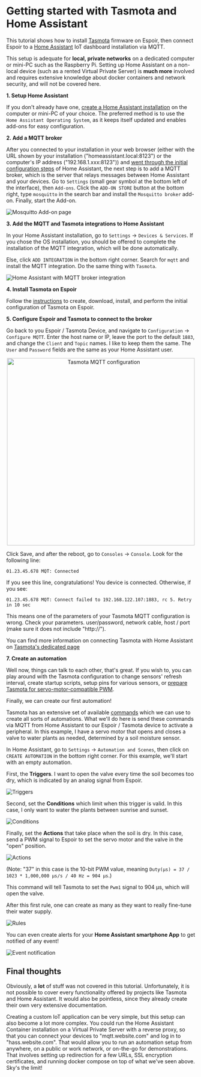# Getting started with Tasmota and Home Assistant

This tutorial shows how to install [Tasmota](https://tasmota.github.io/docs/) firmware on Espoir, then connect Espoir to a [Home Assistant](https://www.home-assistant.io/) IoT dashboard installation via MQTT.

This setup is adequate for **local, private networks** on a dedicated computer or mini-PC such as the Raspberry Pi. Setting up Home Assistant on a non-local device (such as a rented Virtual Private Server) is **much more** involved and requires extensive knowledge about docker containers and network security, and will not be covered here.

**1. Setup Home Assistant**

If you don't already have one, [create a Home Assistant installation](https://www.home-assistant.io/installation/) on the computer or mini-PC of your choice. The preferred method is to use the `Home Assistant Operating System`, as it keeps itself updated and enables add-ons for easy configuration.

**2. Add a MQTT broker**

After you connected to your installation in your web browser (either with the URL shown by your installation ("homeassistant.local:8123") or the computer's IP address ("192.168.1.xxx:8123")) and [went through the initial configuration steps](https://www.home-assistant.io/getting-started/onboarding) of Home Assistant, the next step is to add a MQTT broker, which is the server that relays messages between Home Assistant and your devices. Go to `Settings` (small gear symbol at the bottom left of the interface), then `Add-ons`. Click the `ADD-ON STORE` button at the bottom right, type `mosquitto` in the search bar and install the `Mosquitto broker` add-on. Finally, start the Add-on.

![Mosquitto Add-on page](./hass-mosquitto-broker.png)

**3. Add the MQTT and Tasmota integrations to Home Assistant**

In your Home Assistant installation, go to `Settings` -> `Devices & Services`. If you chose the OS installation, you should be offered to complete the installation of the MQTT integration, which will be done automatically. 

Else, click `ADD INTEGRATION` in the bottom right corner. Search for `mqtt` and install the MQTT integration. Do the same thing with `Tasmota`.

![Home Assistant with MQTT broker integration](./hass-mqtt-tasmota-integrations.png)

**4. Install Tasmota on Espoir**

Follow the [instructions](https://docs.connaxio.com/espoir/software.html#tasmota) to create, download, install, and perform the initial configuration of Tasmota on Espoir.

**5. Configure Espoir and Tasmota to connect to the broker**

Go back to you Espoir / Tasmota Device, and navigate to `Configuration` -> `Configure MQTT`. Enter the host name or IP, leave the port to the default `1883`, and change the `Client` and `Topic` names. I like to keep them the same. The `User` and `Password` fields are the same as your Home Assistant user.

<center>

<img src="./tasmota-mqtt-config.png" alt="Tasmota MQTT configuration" height=500 />

</center>

Click Save, and after the reboot, go to `Consoles` -> `Console`. Look for the following line:

```
01.23.45.678 MQT: Connected
```

If you see this line, congratulations! You device is connected. Otherwise, if you see:

```
01.23.45.678 MQT: Connect failed to 192.168.122.107:1883, rc 5. Retry in 10 sec
```

This means one of the parameters of your Tasmota MQTT configuration is wrong. Check your parameters. user/password, network cable, host / port (make sure it does not include "http://").

You can find more information on connecting Tasmota with Home Assistant on [Tasmota's dedicated page](https://tasmota.github.io/docs/Home-Assistant/#tasmota-integration)

**7. Create an automation**

Well now, things can talk to each other, that's great. If you wish to, you can play around with the Tasmota configuration to change sensors' refresh interval, create startup scripts, setup pins for various sensors, or [prepare Tasmota for servo-motor-compatible PWM](https://tasmota.github.io/docs/Peripherals/#pwm). 

Finally, we can create our first automation!

Tasmota has an extensive set of available [commands](https://tasmota.github.io/docs/Commands/) which we can use to create all sorts of automations. What we'll do here is send these commands via MQTT from Home Assistant to our Espoir / Tasmota device to activate a peripheral. In this example, I have a servo motor that opens and closes a valve to water plants as needed, determined by a soil moisture sensor.

In Home Assistant, go to `Settings` -> `Automation and Scenes`, then click on `CREATE AUTOMATION` in the bottom right corner. For this example, we'll start with an empty automation.

First, the **Triggers**. I want to open the valve every time the soil becomes too dry, which is indicated by an analog signal from Espoir.

![Triggers](./hass-triggers.png)

Second, set the **Conditions** which limit when this trigger is valid. In this case, I only want to water the plants between sunrise and sunset.

![Conditions](./hass-conditions.png)

Finally, set the **Actions** that take place when the soil is dry. In this case, send a PWM signal to Espoir to set the servo motor and the valve in the "open" position.

![Actions](./hass-actions.png)

(Note: "37" in this case is the 10-bit PWM value, meaning `Duty(μs) = 37 / 1023 * 1,000,000 μs/s / 40 Hz = 904 μs`.)

This command will tell Tasmota to set the `Pwm1` signal to 904 μs, which will open the valve.

After this first rule, one can create as many as they want to really fine-tune their water supply.

![Rules](./hass-rules.png)

You can even create alerts for your **Home Assistant smartphone App** to get notified of any event!

![Event notification](./hass-notification.png)

## Final thoughts

Obviously, a **lot** of stuff was not covered in this tutorial. Unfortunately, it is not possible to cover every functionality offered by projects like Tasmota and Home Assistant. It would also be pointless, since they already create their own very extensive documentation.

Creating a custom IoT application can be very simple, but this setup can also become a lot more complex. You could run the Home Assistant Container installation on a Virtual Private Server with a reverse proxy, so that you can connect your devices to "mqtt.website.com" and log in to "hass.website.com". That would allow you to run an automation setup from anywhere, on a public or work network, or on-the-go for demonstrations. That involves setting up redirection for a few URLs, SSL encryption certificates, and running docker compose on top of what we've seen above. Sky's the limit!
